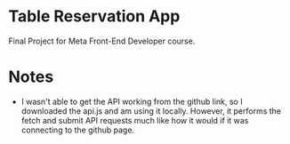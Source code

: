 # Table Reservation App

Final Project for Meta Front-End Developer course.


# Notes

- I wasn't able to get the API working from the github link, so I downloaded the api.js and am using it locally. However, it performs the fetch and submit API requests much like how it would if it was connecting to the github page.